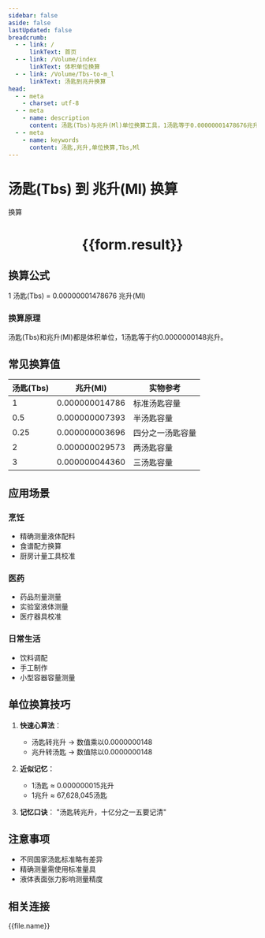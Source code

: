 ```yaml
---
sidebar: false
aside: false
lastUpdated: false
breadcrumb:
  - - link: /
      linkText: 首页
  - - link: /Volume/index
      linkText: 体积单位换算
  - - link: /Volume/Tbs-to-m_l
      linkText: 汤匙到兆升换算
head:
  - - meta
    - charset: utf-8
  - - meta
    - name: description
      content: 汤匙(Tbs)与兆升(Ml)单位换算工具，1汤匙等于0.00000001478676兆升。
  - - meta
    - name: keywords
      content: 汤匙,兆升,单位换算,Tbs,Ml
---
```


# 汤匙(Tbs) 到 兆升(Ml) 换算

<script setup>
import { onMounted, reactive, inject ,ref  } from 'vue'
import { NButton,NForm ,NFormItem,NInput,NInputNumber,NSelect,NCard,useMessage ,NGrid ,NGi } from 'naive-ui'
import { defineClientComponent } from 'vitepress'
import { Volume } from '../files';

const convert = inject('convert')
const formRef = ref(null);
const rules = {
  number:{
    required: true,
    type: 'number',
    trigger: "blur"
  }
}
const form = reactive({
  number:null,
  result:'',
  title:'汤匙(Tbs)到兆升(Ml)换算'
})

const convertHandler = (e) => {
  e.preventDefault();
  formRef.value?.validate((errors)=>{
    if (!errors) {
      form.result = `${form.number} Tbs = ${convert(form.number).from('Tbs').to('Ml')} Ml`
    }
  })
}
</script>

<n-form size="large" :model="form" ref='formRef' :rules="rules">
  <n-form-item label="数值" path="number">
    <n-input-number size="large" style="width:100%" :min="0" v-model:value="form.number" placeholder="请输入汤匙数值" />
  </n-form-item>
  <n-form-item>
    <n-button type="info" style="width:100%" @click="convertHandler">换算</n-button>
  </n-form-item>
</n-form>
<n-card embedded :bordered="false" hoverable>
  <div style="text-align:center">
    <h1>{{form.result}}</h1>
  </div>
</n-card>

## 换算公式
1 汤匙(Tbs) = 0.00000001478676 兆升(Ml)

### 换算原理
汤匙(Tbs)和兆升(Ml)都是体积单位，1汤匙等于约0.0000000148兆升。

## 常见换算值
| 汤匙(Tbs) | 兆升(Ml)      | 实物参考                 |
|-----------|--------------|--------------------------|
| 1         | 0.000000014786| 标准汤匙容量              |
| 0.5       | 0.000000007393| 半汤匙容量                |
| 0.25      | 0.000000003696| 四分之一汤匙容量          |
| 2         | 0.000000029573| 两汤匙容量                |
| 3         | 0.000000044360| 三汤匙容量                |

## 应用场景
### 烹饪
- 精确测量液体配料
- 食谱配方换算
- 厨房计量工具校准

### 医药
- 药品剂量测量
- 实验室液体测量
- 医疗器具校准

### 日常生活
- 饮料调配
- 手工制作
- 小型容器容量测量

## 单位换算技巧
1. **快速心算法**：
   - 汤匙转兆升 → 数值乘以0.0000000148
   - 兆升转汤匙 → 数值除以0.0000000148

2. **近似记忆**：
   - 1汤匙 ≈ 0.000000015兆升
   - 1兆升 ≈ 67,628,045汤匙

3. **记忆口诀**：
   "汤匙转兆升，十亿分之一五要记清"

## 注意事项
- 不同国家汤匙标准略有差异
- 精确测量需使用标准量具
- 液体表面张力影响测量精度

## 相关连接
<n-grid x-gap="12" :cols="2">
  <n-gi v-for="(file, index) in Volume" :key="index">
    <n-button
      text
      tag="a"
      :href="file.path"
      type="info"
    >
      {{file.name}}
    </n-button>
  </n-gi>
</n-grid>